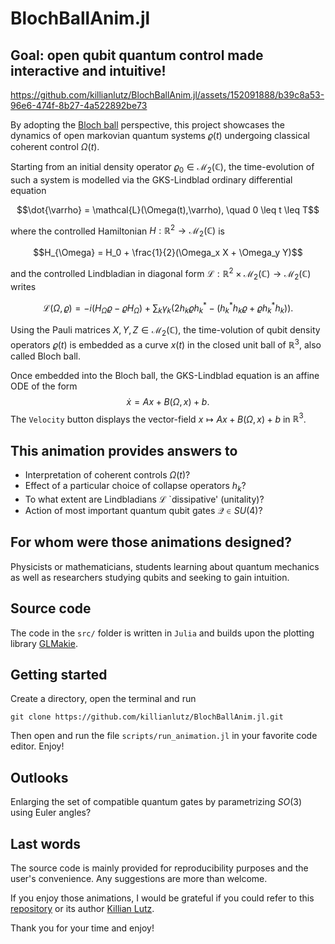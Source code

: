# BlochBallAnim.jl

## Goal: open qubit quantum control made interactive and intuitive!

https://github.com/killianlutz/BlochBallAnim.jl/assets/152091888/b39c8a53-96e6-474f-8b27-4a522892be73

By adopting the [Bloch ball](https://en.wikipedia.org/wiki/Bloch_sphere) perspective, this project showcases the dynamics of open markovian quantum systems $\varrho(t)$ undergoing classical coherent control $\Omega(t)$.

Starting from an initial density operator $\varrho_0 \in \mathscr{M}_2(\mathbb{C})$, the time-evolution of such a system is modelled via the GKS-Lindblad ordinary differential equation

$$\dot{\varrho} = \mathcal{L}(\Omega(t),\varrho), \quad 0 \leq t \leq T$$

where the controlled Hamiltonian $H : \mathbb{R}^2\rightarrow \mathscr{M}_2(\mathbb{C})$
is 

$$H_{\Omega} = H_0 + \frac{1}{2}(\Omega_x X + \Omega_y Y)$$

and the controlled Lindbladian in diagonal form $\mathcal{L}:\mathbb{R}^2 \times \mathscr{M}_2(\mathbb{C}) \rightarrow \mathscr{M}_2(\mathbb{C})$ writes

$$\mathcal{L}(\Omega, \varrho) = -i\left(H_{\Omega}\varrho-\varrho H_{\Omega}\right) + \sum_{k} \gamma_k \left(2h_k \varrho h_k^* - \left(h_k^*h_k \varrho + \varrho h_k^*h_k\right) \right).$$

Using the Pauli matrices $X, Y, Z \in \mathscr{M}_2(\mathbb{C})$, the time-volution of qubit density operators $\varrho(t)$ is embedded as a curve $x(t)$ in the closed unit ball of $\mathbb{R}^3$, also called Bloch ball.

Once embedded into the Bloch ball, the GKS-Lindblad equation is an affine ODE of the form 
$$\dot{x} = Ax + B(\Omega, x) + b.$$
The `Velocity` button displays the vector-field $x \mapsto Ax + B(\Omega, x) + b$ in $\mathbb{R}^3$.

## This animation provides answers to
* Interpretation of coherent controls $\Omega(t)$?
* Effect of a particular choice of collapse operators $h_k$?
* To what extent are Lindbladians $\mathcal{L}$ `dissipative' (unitality)?
* Action of most important quantum qubit gates $\mathcal{Q}\in SU(4)$?

## For whom were those animations designed?
Physicists or mathematicians, students learning about quantum mechanics as well as researchers studying qubits and seeking to gain intuition.

## Source code
The code in the `src/` folder is written in `Julia` and builds upon the plotting library [GLMakie](https://docs.makie.org/stable/).

## Getting started 
Create a directory, open the terminal and run
```
git clone https://github.com/killianlutz/BlochBallAnim.jl.git
```
Then open and run the file `scripts/run_animation.jl` in your favorite code editor. Enjoy!

## Outlooks
Enlarging the set of compatible quantum gates by parametrizing $SO(3)$ using Euler angles?

## Last words
The source code is mainly provided for reproducibility purposes and the user's convenience. Any suggestions are more than welcome.

If you enjoy those animations, I would be grateful if you could refer to this [repository](https://github.com/killianlutz/BlochBallAnim.jl) or its author [Killian Lutz](https://github.com/killianlutz).

Thank you for your time and enjoy!
